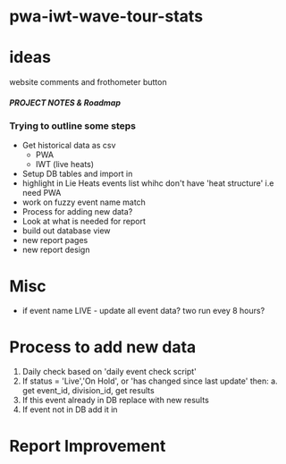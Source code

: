 # pwa-iwt-wave-tour-stats

# ideas
website comments and frothometer button

##### PROJECT NOTES & Roadmap #####
### Trying to outline some steps ###

 - Get historical data as csv
    - PWA
    - IWT (live heats)
 - Setup DB tables and import in 
 - highlight in Lie Heats events list whihc don't have 'heat structure' i.e need PWA
 - work on fuzzy event name match 
 - Process for adding new data?
 - Look at what is needed for report
 - build out database view
 - new report pages 
 - new report design

# Misc
- if event name LIVE - update all event data? two run evey 8 hours?

# Process to add new data
1. Daily check based on 'daily event check script'
2. If status = 'Live','On Hold', or 'has changed since last update' then:
    a. get event_id, division_id, get results
3. If this event already in DB replace with new results
4. If event not in DB add it in


# Report Improvement 